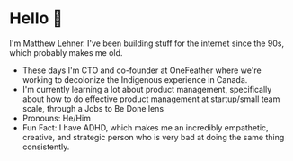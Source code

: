 # Hello 👋

I'm Matthew Lehner. I've been building stuff for the internet since the 90s, which probably makes me old.

- These days I'm CTO and co-founder at OneFeather where we're working to decolonize the Indigenous experience in Canada.
- I'm currently learning a lot about product management, specifically about how to do effective product management at startup/small team scale, through a Jobs to Be Done lens
- Pronouns: He/Him
- Fun Fact: I have ADHD, which makes me an incredibly empathetic, creative, and strategic person who is very bad at doing the same thing consistently.



<!--
**matthewlehner/matthewlehner** is a ✨ _special_ ✨ repository because its `README.md` (this file) appears on your GitHub profile.

Here are some ideas to get you started:

- 🔭 I’m currently working on ...
- 🌱 I’m currently learning ...
- 👯 I’m looking to collaborate on ...
- 🤔 I’m looking for help with ...
- 💬 Ask me about ...
- 📫 How to reach me: ...
- 😄 Pronouns: ...
- ⚡ Fun fact: ...
-->
